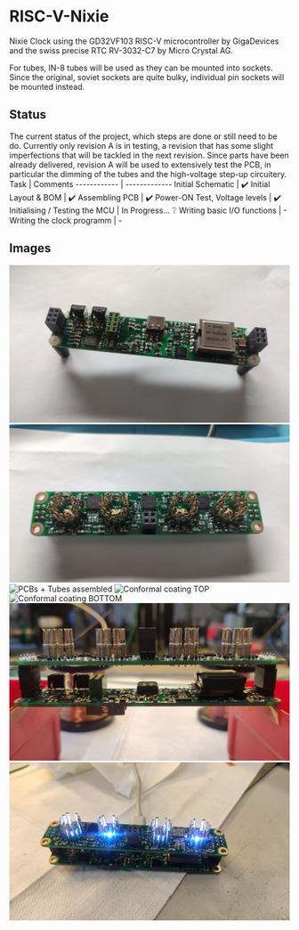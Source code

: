 # RISC-V-Nixie
Nixie Clock using the GD32VF103 RISC-V microcontroller by GigaDevices and the swiss precise RTC RV-3032-C7 by Micro Crystal AG.

For tubes, IN-8 tubes will be used as they can be mounted into sockets. Since the original, soviet sockets are quite bulky, individual pin sockets will be mounted instead.

## Status
The current status of the project, which steps are done or still need to be do. Currently only revision A is in testing, a revision that has some slight imperfections that will be tackled in the next revision. Since parts have been already delivered, revision A will be used to extensively test the PCB, in particular the dimming of the tubes and the high-voltage step-up circuitery.
Task | Comments
------------ | -------------
Initial Schematic | :heavy_check_mark:
Initial Layout & BOM | :heavy_check_mark:
Assembling PCB | :heavy_check_mark:
Power-ON Test, Voltage levels | :heavy_check_mark:
Initialising / Testing the MCU | In Progress... :grey_question:
Writing basic I/O functions | -
Writing the clock programm | -

## Images
![Lower assembled PCB](https://github.com/gfcwfzkm/RISC-V-Nixie/blob/main/images/IMG_20210522_102124.jpg)
![Upper assembled PCB](https://github.com/gfcwfzkm/RISC-V-Nixie/blob/main/images/IMG_20210522_102314.jpg)
![PCBs + Tubes assembled](https://github.com/gfcwfzkm/RISC-V-Nixie/blob/main/images/IMG_20210522_104633.jpg)
![Conformal coating TOP](https://github.com/gfcwfzkm/RISC-V-Nixie/blob/main/images/IMG_20210526_070233.jpg)
![Conformal coating BOTTOM](https://github.com/gfcwfzkm/RISC-V-Nixie/blob/main/images/IMG_20210526_070308.jpg)
![Spacing between high-voltage pins of the upper PCB and the lower PCB's buttons / transformer](https://github.com/gfcwfzkm/RISC-V-Nixie/blob/main/images/IMG_20210526_070404.jpg)
![Initial Power test, no magic smoke & all voltages within specs!](https://github.com/gfcwfzkm/RISC-V-Nixie/blob/main/images/IMG_20210526_075324.jpg)
